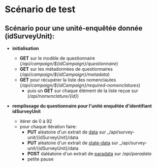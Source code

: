 # Scénario de test

## Scénario pour une unité-enquêtée donnée (idSurveyUnit):

- **initialisation**

  - **GET** sur le modèle de questionnaire (_/api/campaign/${idCampaign}/questionnaire_)
  - **GET** sur les métadonnées de questionnaires (_/api/campaign/${idCampaign}/metadata_)
  - **GET** pour récupérer la liste des nomenclautes (_/api/campaign/${idCampaign}/required-nomenclatures_)
    - puis un **GET** sur chaque élément de la liste reçue sur (_/api/nomenclature/{id}_)

- **remplissage du questionnaire pour l'unité enquêtée d'identifiant idSurveyUnit**
  - itérer de 0 à 92
  - pour chaque itération faire:
    - **PUT** aléatoire d'un extrait de [data](https://minio.lab.sspcloud.fr/hbouttes/Data.json)  sur _/api/survey-unit/{idSurveyUnit}/data
    - **PUT** aléatoire d'un extrait de [state-data](https://minio.lab.sspcloud.fr/hbouttes/StateData.json)  sur _/api/survey-unit/{idSurveyUnit}/data
    - **POST** daléatoire d'un extrait de [paradata](https://minio.lab.sspcloud.fr/hbouttes/Paradata.json) sur _/api/paradata_
    - petite pause 
